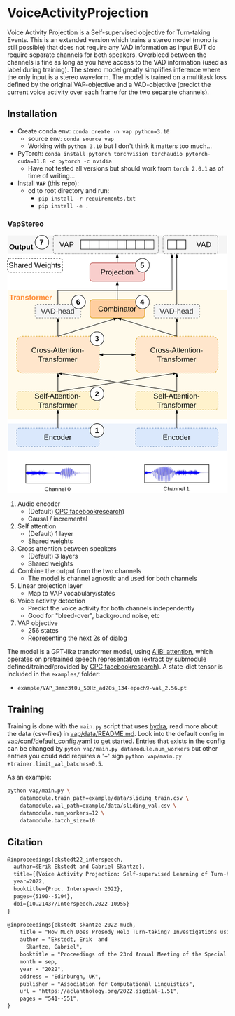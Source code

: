 # VoiceActivityProjection

Voice Activity Projection is a Self-supervised objective for Turn-taking Events. This is an extended version which trains a stereo model (mono is still possible) that does not require any VAD information as input BUT do require separate channels for both speakers. Overbleed between the channels is fine as long as you have access to the VAD information (used as label during training). The stereo model greatly simplifies inference where the only input is a stereo waveform. The model is trained on a multitask loss defined by the original VAP-objective and a VAD-objective (predict the current voice activity over each frame for the two separate channels).

## Installation
* Create conda env: `conda create -n vap python=3.10`
  - source env: `conda source vap`
  - Working with `python 3.10` but I don't think it matters too much...
* PyTorch: `conda install pytorch torchvision torchaudio pytorch-cuda=11.8 -c pytorch -c nvidia`
    - Have not tested all versions but should work from `torch 2.0.1` as of time of writing...
* Install **`VAP`** (this repo):
  * cd to root directory and run:
    * `pip install -r requirements.txt`
    * `pip install -e .`

### VapStereo


![](assets/VapStereo.png)


1. Audio encoder
    - (Default) [CPC facebookresearch](https://github.com/facebookresearch/CPC_audio))
    - Causal / incremental
2. Self attention
    - (Default) 1 layer
    - Shared weights
3. Cross attention between speakers
    - (Default) 3 layers 
    - Shared weights
4. Combine the output from the two channels
    - The model is channel agnostic and used for both channels
5. Linear projection layer
    - Map to VAP vocabulary/states
6. Voice activity detection
    - Predict the voice activity for both channels independently
    - Good for "bleed-over", background noise, etc
7. VAP objective
    - 256 states
    - Representing the next 2s of dialog

The model is a GPT-like transformer model, using [AliBI attention](https://ofir.io/train_short_test_long.pdf), which operates on pretrained speech representation (extract by submodule defined/trained/provided by [CPC facebookresearch](https://github.com/facebookresearch/CPC_audio)).
A state-dict tensor is included in the `examples/` folder:
* `example/VAP_3mmz3t0u_50Hz_ad20s_134-epoch9-val_2.56.pt`

## Training

Training is done with the `main.py` script that uses [hydra](hydra.cc), read more about the data (csv-files) in [vap/data/README.md](vap/data/README.md).
Look into the default config in [vap/conf/default_config.yaml](vap/conf/default_config.yaml) to get started. Entries that exists in the config can be
changed by `pyton vap/main.py datamodule.num_workers` but other entries you could add requires a '+' sign `python vap/main.py +trainer.limit_val_batches=0.5`.

As an example:
```bash
python vap/main.py \ 
    datamodule.train_path=example/data/sliding_train.csv \ 
    datamodule.val_path=example/data/sliding_val.csv \ 
    datamodule.num_workers=12 \ 
    datamodule.batch_size=10
```

## Citation

```latex
@inproceedings{ekstedt22_interspeech,
  author={Erik Ekstedt and Gabriel Skantze},
  title={{Voice Activity Projection: Self-supervised Learning of Turn-taking Events}},
  year=2022,
  booktitle={Proc. Interspeech 2022},
  pages={5190--5194},
  doi={10.21437/Interspeech.2022-10955}
}
```

```latex
@inproceedings{ekstedt-skantze-2022-much,
    title = "How Much Does Prosody Help Turn-taking? Investigations using Voice Activity Projection Models",
    author = "Ekstedt, Erik  and
      Skantze, Gabriel",
    booktitle = "Proceedings of the 23rd Annual Meeting of the Special Interest Group on Discourse and Dialogue",
    month = sep,
    year = "2022",
    address = "Edinburgh, UK",
    publisher = "Association for Computational Linguistics",
    url = "https://aclanthology.org/2022.sigdial-1.51",
    pages = "541--551",
}
```
